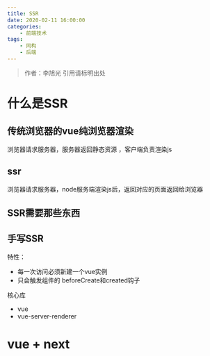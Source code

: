 ```yaml
---
title: SSR
date: 2020-02-11 16:00:00
categories: 
	- 前端技术
tags:
	- 同构
	- 后端
---
```

> 作者：李旭光
> 引用请标明出处

# 什么是SSR
## 传统浏览器的vue纯浏览器渲染
浏览器请求服务器，服务器返回静态资源 ，客户端负责渲染js
## ssr
浏览器请求服务器，node服务端渲染js后，返回对应的页面返回给浏览器
## SSR需要那些东西
## 手写SSR
特性：
- 每一次访问必须新建一个vue实例
- 只会触发组件的 beforeCreate和created钩子

核心库
- vue
- vue-server-renderer
# vue + next